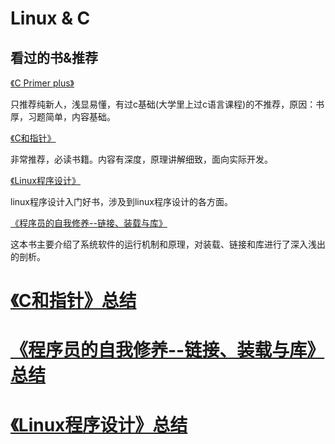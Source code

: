 # Linux & C 
## 看过的书&推荐

[《C Primer plus》](http://www.ptpress.com.cn/shopping/buy?bookId=1ad34259-08de-42ca-bea1-9c2ca8e67d86)

只推荐纯新人，浅显易懂，有过c基础(大学里上过c语言课程)的不推荐，原因：书厚，习题简单，内容基础。

[《C和指针》](https://book.douban.com/subject/3012360/) 

非常推荐，必读书籍。内容有深度，原理讲解细致，面向实际开发。

[《Linux程序设计》](http://www.ptpress.com.cn/shopping/buy?bookId=06388e50-7419-4a8d-a2a5-5abf6c59a23f)

linux程序设计入门好书，涉及到linux程序设计的各方面。

[《程序员的自我修养--链接、装载与库》](https://www.phei.com.cn/module/goods/wssd_content.jsp?bookid=24801)

这本书主要介绍了系统软件的运行机制和原理，对装载、链接和库进行了深入浅出的剖析。

# [《C和指针》总结](/note/Pointers_on_C_Note.md)

# [《程序员的自我修养--链接、装载与库》总结](/note/Self_cultivation_of_programmers_Note.md)

# [《Linux程序设计》总结](/note/Linux_Program_Note.md)
